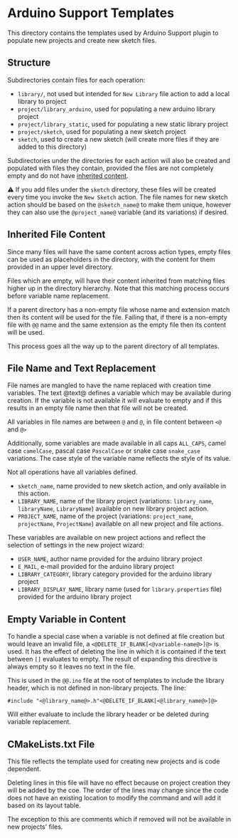 # Arduino Support Templates

This directory contains the templates used by Arduino Support plugin to populate new projects
and create new sketch files.

## Structure

Subdirectories contain files for each operation:

- `library/`, not used but intended for `New Library` file action to add a local library to
  project
- `project/library_arduino`, used for populating a new arduino library project
- `project/library_static`, used for populating a new static library project
- `project/sketch`, used for populating a new sketch project
- `sketch`, used to create a new sketch (will create more files if they are added to this
  directory)

Subdirectories under the directories for each action will also be created and populated with
files they contain, provided the files are not completely empty and do not have
[inherited content](#inherited-file-content).

:warning: If you add files under the `sketch` directory, these files will be created every time
you invoke the `New Sketch` action. The file names for new sketch action should be based on the
`@sketch_name@` to make them unique, however they can also use the `@project_name@` variable
(and its variations) if desired.

## Inherited File Content

Since many files will have the same content across action types, empty files can be used as
placeholders in the directory, with the content for them provided in an upper level directory.

Files which are empty, will have their content inherited from matching files higher up in the
directory hierarchy. Note that this matching process occurs before variable name replacement.

If a parent directory has a non-empty file whose name and extension match then its content will
be used for the file. Failing that, if there is a non-empty file with `@@` name and the same
extension as the empty file then its content will be used.

This process goes all the way up to the parent directory of all templates.

## File Name and Text Replacement

File names are mangled to have the name replaced with creation time variables. The text @text@
defines a variable which may be available during creation. If the variable is not available it
will evaluate to empty and if this results in an empty file name then that file will not be
created.

All variables in file names are between `@` and `@`, in file content between `<@` and `@>`

Additionally, some variables are made available in all caps `ALL_CAPS`, camel case `camelCase`,
pascal case `PascalCase` or snake case `snake_case` variations. The case style of the variable
name reflects the style of its value.

Not all operations have all variables defined.

- `sketch_name`, name provided to new sketch action, and only available in this action.
- `LIBRARY_NAME`, name of the library project (variations: `library_name`, `libraryName`,
  `LibraryName`) available on new library project action.
- `PROJECT_NAME`, name of the project (variations: `project_name`, `projectName`, `ProjectName`)
  available on all new project and file actions.

These variables are available on new project actions and reflect the selection of settings in
the new project wizard:

- `USER_NAME`, author name provided for the arduino library project
- `E_MAIL`, e-mail provided for the arduino library project
- `LIBRARY_CATEGORY`, library category provided for the arduino library project
- `LIBRARY_DISPLAY_NAME`, library name (used for `library.properties` file) provided for the
  arduino library project

## Empty Variable in Content

To handle a special case when a variable is not defined at file creation but would leave an
invalid file, a `<@DELETE_IF_BLANK[<@variable-name@>]@>` is used. It has the effect of deleting
the line in which it is contained if the text between `[]` evaluates to empty. The result of
expanding this directive is always empty so it leaves no text in the file.

This is used in the `@@.ino` file at the root of templates to include the library header, which
is not defined in non-library projects. The line:

    #include "<@library_name@>.h"<@DELETE_IF_BLANK[<@library_name@>]@>

Will either evaluate to include the library header or be deleted during variable replacement.

## CMakeLists.txt File

This file reflects the template used for creating new projects and is code dependent.

Deleting lines in this file will have no effect because on project creation they will be added
by the coe. The order of the lines may change since the code does not have an existing location
to modify the command and will add it based on its layout table.

The exception to this are comments which if removed will not be available in new projects'
files.

